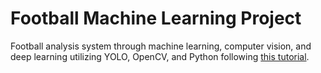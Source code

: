# Football Machine Learning Project
Football analysis system through machine learning, computer vision, and deep learning utilizing YOLO, OpenCV, and Python following [this tutorial](youtube.com/watch?v=neBZ6huolkg). 
